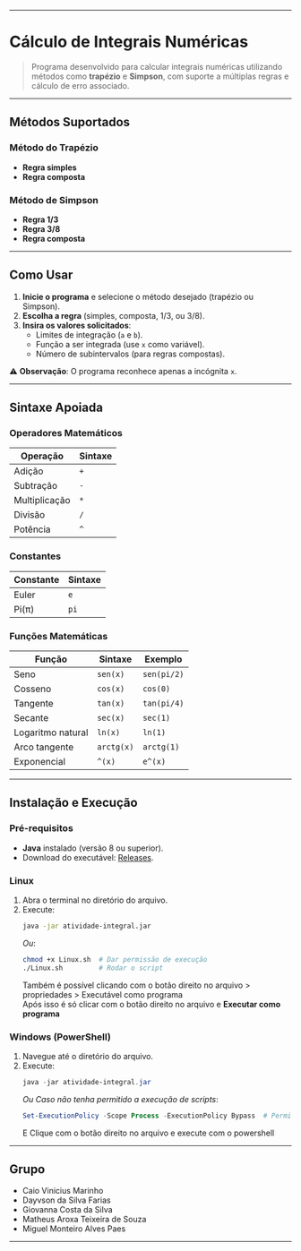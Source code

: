 
---

# Cálculo de Integrais Numéricas

> Programa desenvolvido para calcular integrais numéricas utilizando métodos como **trapézio** e **Simpson**, com suporte a múltiplas regras e cálculo de erro associado.

---

## Métodos Suportados

### Método do Trapézio
- **Regra simples**  
- **Regra composta**  

### Método de Simpson
- **Regra 1/3**  
- **Regra 3/8**  
- **Regra composta**  

---

## Como Usar

1. **Inicie o programa** e selecione o método desejado (trapézio ou Simpson).  
2. **Escolha a regra** (simples, composta, 1/3, ou 3/8).  
3. **Insira os valores solicitados**:  
   - Limites de integração (`a` e `b`).  
   - Função a ser integrada (use `x` como variável).  
   - Número de subintervalos (para regras compostas).  

⚠️ **Observação**: O programa reconhece apenas a incógnita `x`.

---

## Sintaxe Apoiada

### Operadores Matemáticos
| Operação        | Sintaxe |
|-----------------|---------|
| Adição          | `+`     |
| Subtração       | `-`     |
| Multiplicação   | `*`     |
| Divisão         | `/`     |
| Potência        | `^`     |

### Constantes
| Constante       | Sintaxe |
|-----------------|---------|
| Euler           | `e`     |
| Pi(π)           | `pi`    |


### Funções Matemáticas
| Função           | Sintaxe    | Exemplo     |
|------------------|------------|-------------|
| Seno             | `sen(x)`   | `sen(pi/2)` |
| Cosseno          | `cos(x)`   | `cos(0)`    |
| Tangente         | `tan(x)`   | `tan(pi/4)` |
| Secante          | `sec(x)`   | `sec(1)`    |
| Logaritmo natural| `ln(x)`    | `ln(1)`     |
| Arco tangente    | `arctg(x)` | `arctg(1)`  |
| Exponencial      | `^(x)`     | `e^(x)`     |


---


## Instalação e Execução

### Pré-requisitos
- **Java** instalado (versão 8 ou superior).  
- Download do executável: [Releases](https://github.com/Davyusow/atividade-integrais/releases).  

### Linux
1. Abra o terminal no diretório do arquivo.  
2. Execute:  
   ```bash
   java -jar atividade-integral.jar
   ```
   *Ou*:  
   ```bash
   chmod +x Linux.sh  # Dar permissão de execução
   ./Linux.sh         # Rodar o script
   ```
   Também é possível clicando com o botão direito no arquivo > propriedades > Executável como programa  
   Após isso é só clicar com o botão direito no arquivo e **Executar como programa**

### Windows (PowerShell)
1. Navegue até o diretório do arquivo.  
2. Execute:  
   ```powershell
   java -jar atividade-integral.jar
   ```
   *Ou Caso não tenha permitido a execução de scripts*:  
   ```powershell
   Set-ExecutionPolicy -Scope Process -ExecutionPolicy Bypass  # Permitir scripts
   ```
   E Clique com o botão direito no arquivo e execute com o powershell


---

## Grupo

- Caio Vinicius Marinho  
- Dayvson da Silva Farias  
- Giovanna Costa da Silva  
- Matheus Aroxa Teixeira de Souza  
- Miguel Monteiro Alves Paes  

---

